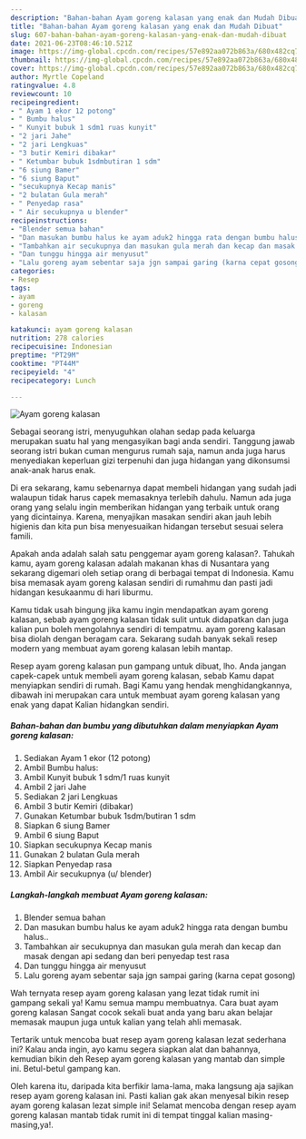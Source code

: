 ```yaml
---
description: "Bahan-bahan Ayam goreng kalasan yang enak dan Mudah Dibuat"
title: "Bahan-bahan Ayam goreng kalasan yang enak dan Mudah Dibuat"
slug: 607-bahan-bahan-ayam-goreng-kalasan-yang-enak-dan-mudah-dibuat
date: 2021-06-23T08:46:10.521Z
image: https://img-global.cpcdn.com/recipes/57e892aa072b863a/680x482cq70/ayam-goreng-kalasan-foto-resep-utama.jpg
thumbnail: https://img-global.cpcdn.com/recipes/57e892aa072b863a/680x482cq70/ayam-goreng-kalasan-foto-resep-utama.jpg
cover: https://img-global.cpcdn.com/recipes/57e892aa072b863a/680x482cq70/ayam-goreng-kalasan-foto-resep-utama.jpg
author: Myrtle Copeland
ratingvalue: 4.8
reviewcount: 10
recipeingredient:
- " Ayam 1 ekor 12 potong"
- " Bumbu halus"
- " Kunyit bubuk 1 sdm1 ruas kunyit"
- "2 jari Jahe"
- "2 jari Lengkuas"
- "3 butir Kemiri dibakar"
- " Ketumbar bubuk 1sdmbutiran 1 sdm"
- "6 siung Bamer"
- "6 siung Baput"
- "secukupnya Kecap manis"
- "2 bulatan Gula merah"
- " Penyedap rasa"
- " Air secukupnya u blender"
recipeinstructions:
- "Blender semua bahan"
- "Dan masukan bumbu halus ke ayam aduk2 hingga rata dengan bumbu halus.."
- "Tambahkan air secukupnya dan masukan gula merah dan kecap dan masak dengan api sedang dan beri penyedap test rasa"
- "Dan tunggu hingga air menyusut"
- "Lalu goreng ayam sebentar saja jgn sampai garing (karna cepat gosong)"
categories:
- Resep
tags:
- ayam
- goreng
- kalasan

katakunci: ayam goreng kalasan 
nutrition: 278 calories
recipecuisine: Indonesian
preptime: "PT29M"
cooktime: "PT44M"
recipeyield: "4"
recipecategory: Lunch

---
```



![Ayam goreng kalasan](https://img-global.cpcdn.com/recipes/57e892aa072b863a/680x482cq70/ayam-goreng-kalasan-foto-resep-utama.jpg)

Sebagai seorang istri, menyuguhkan olahan sedap pada keluarga merupakan suatu hal yang mengasyikan bagi anda sendiri. Tanggung jawab seorang istri bukan cuman mengurus rumah saja, namun anda juga harus menyediakan keperluan gizi terpenuhi dan juga hidangan yang dikonsumsi anak-anak harus enak.

Di era  sekarang, kamu sebenarnya dapat membeli hidangan yang sudah jadi walaupun tidak harus capek memasaknya terlebih dahulu. Namun ada juga orang yang selalu ingin memberikan hidangan yang terbaik untuk orang yang dicintainya. Karena, menyajikan masakan sendiri akan jauh lebih higienis dan kita pun bisa menyesuaikan hidangan tersebut sesuai selera famili. 



Apakah anda adalah salah satu penggemar ayam goreng kalasan?. Tahukah kamu, ayam goreng kalasan adalah makanan khas di Nusantara yang sekarang digemari oleh setiap orang di berbagai tempat di Indonesia. Kamu bisa memasak ayam goreng kalasan sendiri di rumahmu dan pasti jadi hidangan kesukaanmu di hari liburmu.

Kamu tidak usah bingung jika kamu ingin mendapatkan ayam goreng kalasan, sebab ayam goreng kalasan tidak sulit untuk didapatkan dan juga kalian pun boleh mengolahnya sendiri di tempatmu. ayam goreng kalasan bisa diolah dengan beragam cara. Sekarang sudah banyak sekali resep modern yang membuat ayam goreng kalasan lebih mantap.

Resep ayam goreng kalasan pun gampang untuk dibuat, lho. Anda jangan capek-capek untuk membeli ayam goreng kalasan, sebab Kamu dapat menyiapkan sendiri di rumah. Bagi Kamu yang hendak menghidangkannya, dibawah ini merupakan cara untuk membuat ayam goreng kalasan yang enak yang dapat Kalian hidangkan sendiri.

<!--inarticleads1-->

##### Bahan-bahan dan bumbu yang dibutuhkan dalam menyiapkan Ayam goreng kalasan:

1. Sediakan  Ayam 1 ekor (12 potong)
1. Ambil  Bumbu halus:
1. Ambil  Kunyit bubuk 1 sdm/1 ruas kunyit
1. Ambil 2 jari Jahe
1. Sediakan 2 jari Lengkuas
1. Ambil 3 butir Kemiri (dibakar)
1. Gunakan  Ketumbar bubuk 1sdm/butiran 1 sdm
1. Siapkan 6 siung Bamer
1. Ambil 6 siung Baput
1. Siapkan secukupnya Kecap manis
1. Gunakan 2 bulatan Gula merah
1. Siapkan  Penyedap rasa
1. Ambil  Air secukupnya (u/ blender)




<!--inarticleads2-->

##### Langkah-langkah membuat Ayam goreng kalasan:

1. Blender semua bahan
1. Dan masukan bumbu halus ke ayam aduk2 hingga rata dengan bumbu halus..
1. Tambahkan air secukupnya dan masukan gula merah dan kecap dan masak dengan api sedang dan beri penyedap test rasa
1. Dan tunggu hingga air menyusut
1. Lalu goreng ayam sebentar saja jgn sampai garing (karna cepat gosong)




Wah ternyata resep ayam goreng kalasan yang lezat tidak rumit ini gampang sekali ya! Kamu semua mampu membuatnya. Cara buat ayam goreng kalasan Sangat cocok sekali buat anda yang baru akan belajar memasak maupun juga untuk kalian yang telah ahli memasak.

Tertarik untuk mencoba buat resep ayam goreng kalasan lezat sederhana ini? Kalau anda ingin, ayo kamu segera siapkan alat dan bahannya, kemudian bikin deh Resep ayam goreng kalasan yang mantab dan simple ini. Betul-betul gampang kan. 

Oleh karena itu, daripada kita berfikir lama-lama, maka langsung aja sajikan resep ayam goreng kalasan ini. Pasti kalian gak akan menyesal bikin resep ayam goreng kalasan lezat simple ini! Selamat mencoba dengan resep ayam goreng kalasan mantab tidak rumit ini di tempat tinggal kalian masing-masing,ya!.

